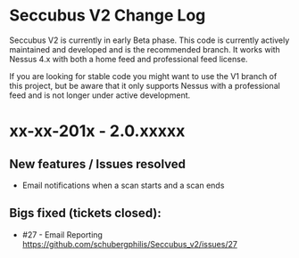 Seccubus V2 Change Log
======================

Seccubus V2 is currently in early Beta phase. This code is currently actively
maintained and developed and is the recommended branch. It works with 
Nessus 4.x with both a home feed and professional feed license.

If you are looking for stable code you might want to use the V1 branch of this
project, but be aware that it only supports Nessus with a professional feed
and is not longer under active development.

xx-xx-201x - 2.0.xxxxx
======================

New features / Issues resolved
------------------------------
* Email notifications when a scan starts and a scan ends

Bigs fixed (tickets closed):
----------------------------
* #27 - Email Reporting
https://github.com/schubergphilis/Seccubus_v2/issues/27
